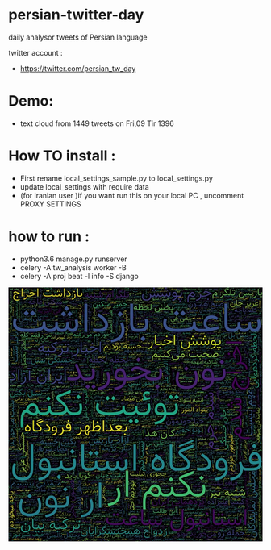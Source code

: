 # persian-twitter-day
daily analysor  tweets of Persian language

twitter account :
* https://twitter.com/persian_tw_day

# Demo:

* text cloud from 1449 tweets on Fri,09 Tir 1396

# How TO install :
* First rename local_settings_sample.py to local_settings.py
* update local_settings with require data
* (for iranian user )if you want run this on your local PC , uncomment  PROXY SETTINGS 

# how to run :
* python3.6 manage.py runserver
* celery -A tw_analysis worker -B 
* celery -A proj beat -l info -S django

![Alt text](example/text-cloud.png?raw=true "ابر کلمات از 1449 تویت در تاریخ Fri, 09 Tir 1396 18:49:33")